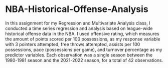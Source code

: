 # NBA-Historical-Offense-Analysis

In this assignment for my Regression and Multivariate Analysis class, I conducted a time series regression and analysis based on league-wide historical offense data in the NBA. I used offensive rating, which measures the amount of points scored per 100 possessions, as my response variable with 3 pointers attempted, free throws attempted, assists per 100 possessions, pace (possessions per game), and turnover percentage as my predictor variables. Each observation was a single season between the 1980-1981 season and the 2021-2022 season, for a total of 42 observations.   
